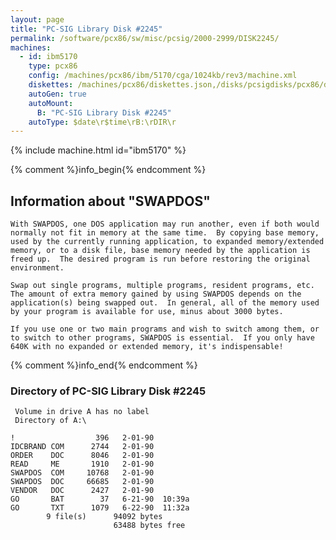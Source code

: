 ```yaml
---
layout: page
title: "PC-SIG Library Disk #2245"
permalink: /software/pcx86/sw/misc/pcsig/2000-2999/DISK2245/
machines:
  - id: ibm5170
    type: pcx86
    config: /machines/pcx86/ibm/5170/cga/1024kb/rev3/machine.xml
    diskettes: /machines/pcx86/diskettes.json,/disks/pcsigdisks/pcx86/diskettes.json
    autoGen: true
    autoMount:
      B: "PC-SIG Library Disk #2245"
    autoType: $date\r$time\rB:\rDIR\r
---
```


{% include machine.html id="ibm5170" %}

{% comment %}info_begin{% endcomment %}

## Information about "SWAPDOS"

    With SWAPDOS, one DOS application may run another, even if both would
    normally not fit in memory at the same time.  By copying base memory,
    used by the currently running application, to expanded memory/extended
    memory, or to a disk file, base memory needed by the application is
    freed up.  The desired program is run before restoring the original
    environment.
    
    Swap out single programs, multiple programs, resident programs, etc.
    The amount of extra memory gained by using SWAPDOS depends on the
    application(s) being swapped out.  In general, all of the memory used
    by your program is available for use, minus about 3000 bytes.
    
    If you use one or two main programs and wish to switch among them, or
    to switch to other programs, SWAPDOS is essential.  If you only have
    640K with no expanded or extended memory, it's indispensable!
{% comment %}info_end{% endcomment %}


### Directory of PC-SIG Library Disk #2245

     Volume in drive A has no label
     Directory of A:\

    !                  396   2-01-90
    IDCBRAND COM      2744   2-01-90
    ORDER    DOC      8046   2-01-90
    READ     ME       1910   2-01-90
    SWAPDOS  COM     10768   2-01-90
    SWAPDOS  DOC     66685   2-01-90
    VENDOR   DOC      2427   2-01-90
    GO       BAT        37   6-21-90  10:39a
    GO       TXT      1079   6-22-90  11:32a
            9 file(s)      94092 bytes
                           63488 bytes free
